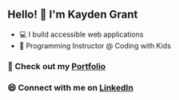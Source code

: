 ## Hello! 👋 I'm Kayden Grant

- :computer: I build accessible web applications
- :apple: Programming Instructor @ Coding with Kids

### :briefcase: Check out my [Portfolio](https://kaydengrant.com/)
### :smile: Connect with me on [LinkedIn](https://www.linkedin.com/in/kaydengrant/)
